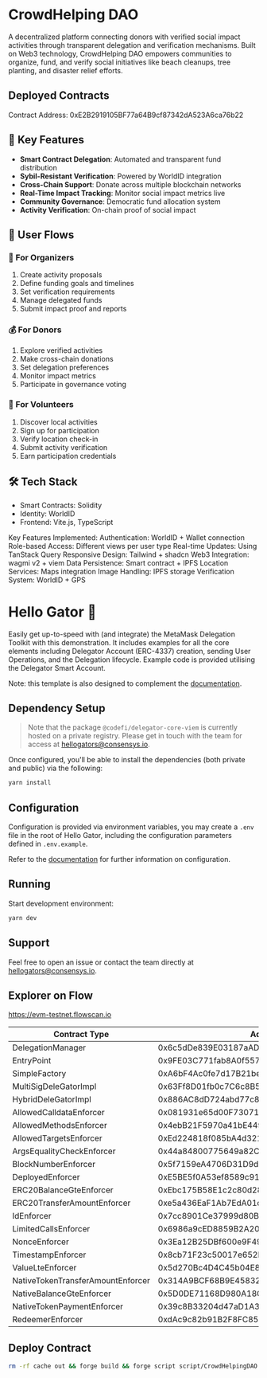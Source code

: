 # CrowdHelping DAO

A decentralized platform connecting donors with verified social impact activities through transparent delegation and verification mechanisms. Built on Web3 technology, CrowdHelping DAO empowers communities to organize, fund, and verify social initiatives like beach cleanups, tree planting, and disaster relief efforts.

## Deployed Contracts

Contract Address: 0xE2B2919105BF77a64B9cf87342dA523A6ca76b22

## 🌟 Key Features

- **Smart Contract Delegation**: Automated and transparent fund distribution
- **Sybil-Resistant Verification**: Powered by WorldID integration
- **Cross-Chain Support**: Donate across multiple blockchain networks
- **Real-Time Impact Tracking**: Monitor social impact metrics live
- **Community Governance**: Democratic fund allocation system
- **Activity Verification**: On-chain proof of social impact

## 🔄 User Flows

### 🎯 For Organizers
1. Create activity proposals
2. Define funding goals and timelines
3. Set verification requirements
4. Manage delegated funds
5. Submit impact proof and reports

### 💰 For Donors
1. Explore verified activities
2. Make cross-chain donations
3. Set delegation preferences
4. Monitor impact metrics
5. Participate in governance voting

### 🤝 For Volunteers
1. Discover local activities
2. Sign up for participation
3. Verify location check-in
4. Submit activity verification
5. Earn participation credentials

## 🛠 Tech Stack

- Smart Contracts: Solidity
- Identity: WorldID
- Frontend: Vite.js, TypeScript

Key Features Implemented:
Authentication: WorldID + Wallet connection
Role-based Access: Different views per user type
Real-time Updates: Using TanStack Query
Responsive Design: Tailwind + shadcn
Web3 Integration: wagmi v2 + viem
Data Persistence: Smart contract + IPFS
Location Services: Maps integration
Image Handling: IPFS storage
Verification System: WorldID + GPS

# Hello Gator 🐊

Easily get up-to-speed with (and integrate) the MetaMask Delegation Toolkit with this demonstration. It includes examples for all the core elements including Delegator Account (ERC-4337) creation, sending User Operations, and the Delegation lifecycle. Example code is provided utilising the Delegator Smart Account.

Note: this template is also designed to complement the [documentation](https://docs.gator.metamask.io).

## Dependency Setup

> Note that the package `@codefi/delegator-core-viem` is currently hosted on a private registry. Please get in touch with the team for access at hellogators@consensys.io.

Once configured, you'll be able to install the dependencies (both private and public) via the following:

```sh
yarn install
```

## Configuration

Configuration is provided via environment variables, you may create a `.env` file in the root of Hello Gator, including the configuration parameters defined in `.env.example`.

Refer to the [documentation](https://docs.gator.metamask.io) for further information on configuration.

## Running

Start development environment:

```sh
yarn dev
```

## Support

Feel free to open an issue or contact the team directly at [hellogators@consensys.io](mailto:hellogators@consensys.io).


## Explorer on Flow

https://evm-testnet.flowscan.io


| Contract Type                     | Address                                    |
| --------------------------------- | ------------------------------------------ |
| DelegationManager                 | 0x6c5dDe839E03187aADb2a2EdD87ebE0b64Ac4Eaf |
| EntryPoint                        | 0x9FE03C771fab8A0f5574AdB946642A52b533c824 |
| SimpleFactory                     | 0xA6bF4Ac0fe7d17B21beDa3BB4aE38CB83Cb31d6E |
| MultiSigDeleGatorImpl             | 0x63Ff8D01fb0c7C6c8B586C4C24f04306f4415366 |
| HybridDeleGatorImpl               | 0x886AC8dD724abd77c8CD6A9e91108196C788dd9d |
| AllowedCalldataEnforcer           | 0x081931e65d00F7307159389C3678AbC65cE1270C |
| AllowedMethodsEnforcer            | 0x4ebB21F5970a41bE449FC0BF28a9fD99aA9D312A |
| AllowedTargetsEnforcer            | 0xEd224818f085bA4d3217eB366729ec9d2be229C9 |
| ArgsEqualityCheckEnforcer         | 0x44a84800775649a82C169cb1e19475D434f1827f |
| BlockNumberEnforcer               | 0x5f7159eA4706D31D9d4551E3E1e3bC3C96Ceb1C3 |
| DeployedEnforcer                  | 0xE5BE5f0A53ef8589c91246595894F82f1a2Fb9E5 |
| ERC20BalanceGteEnforcer           | 0xEbc175B58E1c2c80d280879C368DD4ce6AFf87D0 |
| ERC20TransferAmountEnforcer       | 0xe5a436EaF1Ab7EdA01cb4533d97F951EAc9E5A42 |
| IdEnforcer                        | 0x7cc8901Ce37999d80B0BB409b454B5Cf4bbDf2b2 |
| LimitedCallsEnforcer              | 0x6986a9cED8859B2A207BD6d3465e100897A1ebD7 |
| NonceEnforcer                     | 0x3Ea12B25DBf600e9F49188955143e0628b68a82C |
| TimestampEnforcer                 | 0x8cb71F23c50017e652bAB445113E36271B958e15 |
| ValueLteEnforcer                  | 0x5d270Bc4D4C45b04E8074f70cdC95689Dc7798C2 |
| NativeTokenTransferAmountEnforcer | 0x314A9BCF68B9E4583270273c07Fd241580df4fe5 |
| NativeBalanceGteEnforcer          | 0x5D0DE71168D980A18C07ec7B657Cdab3510C2559 |
| NativeTokenPaymentEnforcer        | 0x39c8B33204d47aD1A3b6aCC013c8Ac11aEce746e |
| RedeemerEnforcer                  | 0xdAc9c82b91B2F8FC852f597C874EC86cb2E8BB61 |

## Deploy Contract

```bash
rm -rf cache out && forge build && forge script script/CrowdHelpingDAO.s.sol:DeployScript --rpc-url https://sepolia.drpc.org --broadcast --verify --verifier blockscout -vvvv
```


